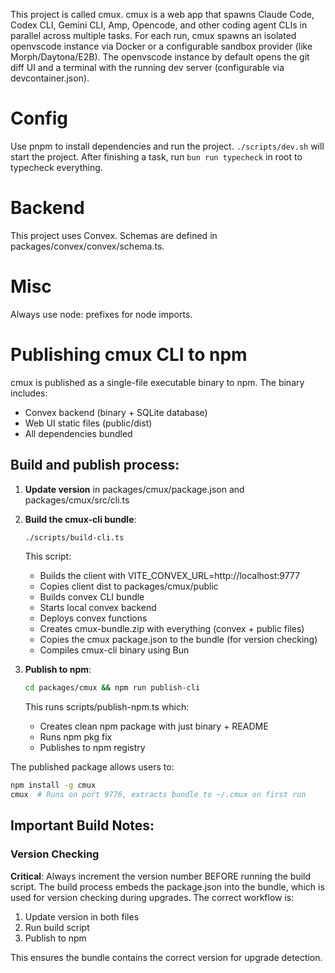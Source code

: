 This project is called cmux. cmux is a web app that spawns Claude Code, Codex CLI, Gemini CLI, Amp, Opencode, and other coding agent CLIs in parallel across multiple tasks. For each run, cmux spawns an isolated openvscode instance via Docker or a configurable sandbox provider (like Morph/Daytona/E2B). The openvscode instance by default opens the git diff UI and a terminal with the running dev server (configurable via devcontainer.json).

# Config

Use pnpm to install dependencies and run the project.
`./scripts/dev.sh` will start the project.
After finishing a task, run `bun run typecheck` in root to typecheck everything.

# Backend

This project uses Convex.
Schemas are defined in packages/convex/convex/schema.ts.

# Misc

Always use node: prefixes for node imports.

# Publishing cmux CLI to npm

cmux is published as a single-file executable binary to npm. The binary includes:
- Convex backend (binary + SQLite database)
- Web UI static files (public/dist)
- All dependencies bundled

## Build and publish process:

1. **Update version** in packages/cmux/package.json and packages/cmux/src/cli.ts

2. **Build the cmux-cli bundle**:
   ```bash
   ./scripts/build-cli.ts
   ```
   This script:
   - Builds the client with VITE_CONVEX_URL=http://localhost:9777
   - Copies client dist to packages/cmux/public
   - Builds convex CLI bundle
   - Starts local convex backend
   - Deploys convex functions
   - Creates cmux-bundle.zip with everything (convex + public files)
   - Copies the cmux package.json to the bundle (for version checking)
   - Compiles cmux-cli binary using Bun

3. **Publish to npm**:
   ```bash
   cd packages/cmux && npm run publish-cli
   ```
   This runs scripts/publish-npm.ts which:
   - Creates clean npm package with just binary + README
   - Runs npm pkg fix
   - Publishes to npm registry

The published package allows users to:
```bash
npm install -g cmux
cmux  # Runs on port 9776, extracts bundle to ~/.cmux on first run
```

## Important Build Notes:

### Version Checking
**Critical**: Always increment the version number BEFORE running the build script. The build process embeds the package.json into the bundle, which is used for version checking during upgrades. The correct workflow is:

1. Update version in both files
2. Run build script 
3. Publish to npm

This ensures the bundle contains the correct version for upgrade detection.
